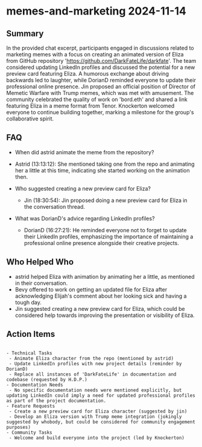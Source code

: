# memes-and-marketing 2024-11-14

## Summary
 In the provided chat excerpt, participants engaged in discussions related to marketing memes with a focus on creating an animated version of Eliza from GitHub repository 'https://github.com/DarkFateLife/darkfate'. The team considered updating LinkedIn profiles and discussed the potential for a new preview card featuring Eliza. A humorous exchange about driving backwards led to laughter, while DorianD reminded everyone to update their professional online presence. Jin proposed an official position of Director of Memetic Warfare with Trump memes, which was met with amusement. The community celebrated the quality of work on 'bord.eth' and shared a link featuring Eliza in a meme format from Tenor. Knockerton welcomed everyone to continue building together, marking a milestone for the group's collaborative spirit.

## FAQ
 - When did astrid animate the meme from the repository?
  - Astrid (13:13:12): She mentioned taking one from the repo and animating her a little at this time, indicating she started working on the animation then.

- Who suggested creating a new preview card for Eliza?
  - Jin (18:30:54): Jin proposed doing a new preview card for Eliza in the conversation thread.

- What was DorianD's advice regarding LinkedIn profiles?
  - DorianD (16:27:21): He reminded everyone not to forget to update their LinkedIn profiles, emphasizing the importance of maintaining a professional online presence alongside their creative projects.

## Who Helped Who
 - astrid helped Eliza with animation by animating her a little, as mentioned in their conversation.
- Bevy offered to work on getting an updated file for Eliza after acknowledging Elijah's comment about her looking sick and having a tough day.
- Jin suggested creating a new preview card for Eliza, which could be considered help towards improving the presentation or visibility of Eliza.

## Action Items
 ```

- Technical Tasks
  - Animate Eliza character from the repo (mentioned by astrid)
  - Update LinkedIn profiles with new project details (reminder by DorianD)
  - Replace all instances of 'DarkFateLife' in documentation and codebase (requested by H.D.P.)
- Documentation Needs
  - No specific documentation needs were mentioned explicitly, but updating LinkedIn could imply a need for updated professional profiles as part of the project documentation.
- Feature Requests
  - Create a new preview card for Eliza character (suggested by jin)
  - Develop an Eliza version with Trump meme integration (jokingly suggested by whobody, but could be considered for community engagement purposes)
- Community Tasks
  - Welcome and build everyone into the project (led by Knockerton)
```

